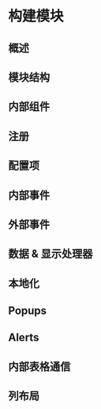 # 构建模块

## 概述

## 模块结构

## 内部组件

## 注册

## 配置项

## 内部事件

## 外部事件

## 数据 & 显示处理器

## 本地化

## Popups

## Alerts

## 内部表格通信

## 列布局
